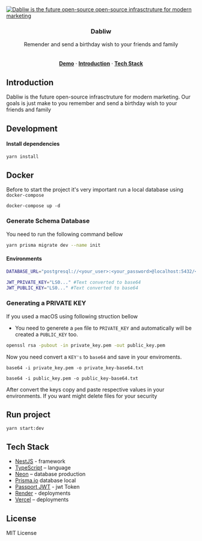 <a href="https://dabliw.com">
  <img alt="Dabliw is the future open-source open-source infrasctruture for modern marketing" src="https://storage.googleapis.com/assets.dabliw.com/01a253db-0b7a-42f4-b4cf-54329d2f1731.png">
</a>

<h3 align="center">Dabliw</h3>

<p align="center">
    Remender and send a birthday wish to your friends and family
    <br />
    <br />
    <br />
    <a href="https://dabliw.com" taget="_blank"><strong>Demo</strong></a> ·
    <a href="#introduction"><strong>Introduction</strong></a> ·
    <a href="#tech-stack"><strong>Tech Stack</strong></a>
</p>

## Introduction
Dabliw is the future open-source infrasctruture for modern marketing. Our goals is just make to you remember and send a birthday wish to your friends and family 

## Development
#### Install dependencies
```bash
yarn install
```

## Docker
Before to start the project it's very important run a local database using `docker-compose`
```base
docker-compose up -d
```

### Generate Schema Database
You need to run the following command bellow
```bash
yarn prisma migrate dev --name init
```

#### Environments
```bash
DATABASE_URL="postgresql://<your_user>:<your_password>@localhost:5432/<your_database>?schema=public"

JWT_PRIVATE_KEY="LS0..." #Text converted to base64
JWT_PUBLIC_KEY="LS0..." #Text converted to base64
```

### Generating a PRIVATE KEY
If you used a macOS using following struction bellow

- You need to generete a `pem` file to `PRIVATE_KEY` and automatically will be created a `PUBLIC_KEY` too.
```bash
openssl rsa -pubout -in private_key.pem -out public_key.pem
```
Now you need convert a `KEY's` to `base64` and save in your enviroments.
```base
base64 -i private_key.pem -o private_key-base64.txt
```
```base
base64 -i public_key.pem -o public_key-base64.txt
```
After convert the keys copy and paste respective values in your environments. If you want might delete files for your security

## Run project
```base
yarn start:dev
```

## Tech Stack

- [NestJS](https://nestjs.com/) - framework
- [TypeScript](https://www.typescriptlang.org/) – language
- [Neon](https://neon.tech/) – database production
- [Prisma.io](https://www.prisma.io/) database local
- [Passport JWT](https://www.passportjs.org/packages/passport-jwt/) - jwt Token
- [Render](https://render.com/) - deployments
- [Vercel](https://vercel.com/) – deployments
  
## License
MIT License
